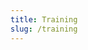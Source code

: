 ```yaml
---
title: Training
slug: /training
---
```


<!--
TODO This directory should contain anything about training on Codewars

- debugging tips
- how to use sample tests
- how to use discussion page
- guidelines to communicate effectively
  - https://github.com/codewars/docs/issues/142
- how to vote solutions
-->
